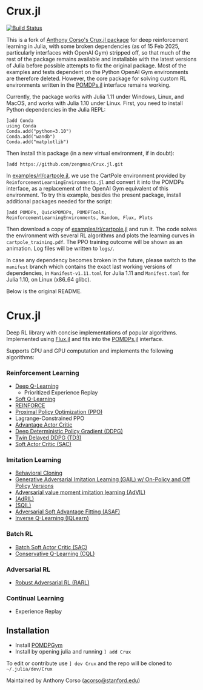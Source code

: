 # Crux.jl

[![Build Status](https://github.com/zengmao/Crux.jl/actions/workflows/CI.yml/badge.svg)](https://github.com/zengmao/Crux.jl/actions/workflows/CI.yml)

This is a fork of [Anthony Corso's Crux.jl package](https://github.com/sisl/Crux.jl) for deep reinforcement learning in Julia, with some broken dependencies (as of 15 Feb 2025, particularly interfaces with OpenAI Gym) stripped off, so that much of the rest of the package remains available and installable with the latest versions of Julia before possible attempts to fix the original package. Most of the examples and tests dependent on the Python OpenAI Gym environments are therefore deleted. However, the core package for solving custom RL environments written in the [POMDPs.jl](https://github.com/JuliaPOMDP/POMDPs.jl) interface remains working.

Currently, the package works with Julia 1.11 under Windows, Linux, and MacOS, and works with Julia 1.10 under Linux. First, you need to install Python dependencies in the Julia REPL:
```
]add Conda
using Conda
Conda.add("python=3.10")
Conda.add("wandb")
Conda.add("matplotlib")
```

Then install this package (in a new virtual environment, if in doubt):
```
]add https://github.com/zengmao/Crux.jl.git
```

In <a href="./examples/rl/cartpole.jl">examples/rl/cartpole.jl</a>, we use the CartPole environment provided by `ReinforcementLearningEnvironments.jl` and convert it into the POMDPs interface, as a replacement of the OpenAI Gym equivalent of this environment. To try this example, besides the present package, install additional packages needed for the script:
```
]add POMDPs, QuickPOMDPs, POMDPTools, ReinforcementLearningEnvironments, Random, Flux, Plots
```
Then download a copy of <a href="./examples/rl/cartpole.jl">examples/rl/cartpole.jl</a> and run it. The code solves the environment with several RL algorithms and plots the learning curves in `cartpole_training.pdf`. The PPO training outcome will be shown as an animation. Log files will be written to `logs/`.

In case any dependency becomes broken in the future, please switch to the `manifest` branch which contains the exact last working versions of dependencies, in `Manifest-v1.11.toml` for Julia 1.11 and `Manifest.toml` for Julia 1.10, on Linux (x86_64 glibc).

Below is the original README.

# Crux.jl

Deep RL library with concise implementations of popular algorithms. Implemented using [Flux.jl](https://github.com/FluxML/Flux.jl) and fits into the [POMDPs.jl](https://github.com/JuliaPOMDP/POMDPs.jl) interface.

Supports CPU and GPU computation and implements the following algorithms:
### Reinforcement Learning
* <a href="./src/model_free/rl/dqn.jl">Deep Q-Learning</a>
  * Prioritized Experience Replay
* <a href="./src/model_free/rl/softq.jl">Soft Q-Learning</a>
* <a href="./src/model_free/rl/reinforce.jl">REINFORCE</a>
* <a href="./src/model_free/rl/ppo.jl">Proximal Policy Optimization (PPO)</a>
* Lagrange-Constrained PPO
* <a href="./src/model_free/rl/a2c.jl">Advantage Actor Critic</a>
* <a href="./src/model_free/rl/ddpg.jl">Deep Deterministic Policy Gradient (DDPG)</a>
* <a href="./src/model_free/rl/td3.jl">Twin Delayed DDPG (TD3)</a>
* <a href="./src/model_free/rl/sac.jl">Soft Actor Critic (SAC)</a>

### Imitation Learning
* <a href="./src/model_free/il/bc.jl"> Behavioral Cloning </a>
* <a href="./src/model_free/il/gail.jl">Generative Adversarial Imitation Learning (GAIL) w/ On-Policy and Off Policy Versions</a>
* <a href="./src/model_free/il/AdVIL.jl">Adversarial value moment imitation learning (AdVIL)</a>
* <a href="./src/model_free/il/AdRIL.jl">(AdRIL)</a>
* <a href="./src/model_free/il/sqil.jl">(SQIL)</a>
* <a href="./src/model_free/il/asaf.jl">Adversarial Soft Advantage Fitting (ASAF)</a>
* <a href="./src/model_free/il/iqlearn.jl">Inverse Q-Learning (IQLearn)</a>

### Batch RL
* <a href="./src/model_free/batch/sac.jl">Batch Soft Actor Critic (SAC)</a>
* <a href="./src/model_free/batch/cql.jl">Conservative Q-Learning (CQL)</a>

### Adversarial RL
* <a href="./src/model_free/adversarial/rarl.jl">Robust Adversarial RL (RARL)</a>

### Continual Learning
* Experience Replay


## Installation

* Install <a href="https://github.com/ancorso/POMDPGym">POMDPGym</a>
* Install by opening julia and running `] add Crux`

To edit or contribute use `] dev Crux` and the repo will be cloned to `~/.julia/dev/Crux`

Maintained by Anthony Corso (acorso@stanford.edu)
